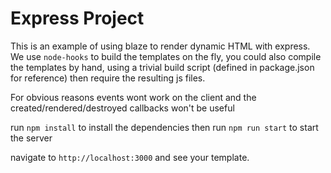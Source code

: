 # Express Project

This is an example of using blaze to render dynamic HTML with express. We use `node-hooks` to build the templates on the fly, you could also compile the templates by hand, using a trivial build script (defined in package.json for reference) then require the resulting js files.

For obvious reasons events wont work on the client and the created/rendered/destroyed callbacks won't be useful

run `npm install` to install the dependencies then
run `npm run start` to start the server

navigate to `http://localhost:3000` and see your template.
